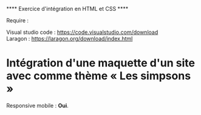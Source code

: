 **** Exercice d'intégration en HTML et CSS ****

Require :

Visual studio code : https://code.visualstudio.com/download <br>
Laragon : https://laragon.org/download/index.html

<h1>Intégration d'une maquette d'un site avec comme thème « Les simpsons »</h1>

<p>Responsive mobile : <strong>Oui</strong>.</p>
